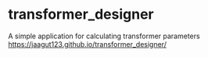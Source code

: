 # transformer_designer
A simple application for calculating transformer parameters
https://jaagut123.github.io/transformer_designer/

